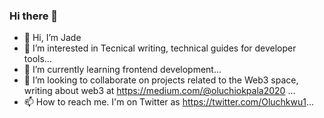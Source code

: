 ### Hi there 👋

- 👋 Hi, I’m Jade
- 👀 I’m interested in Tecnical writing, technical guides for developer tools...
- 🌱 I’m currently learning frontend development...
- 💞️ I’m looking to collaborate on projects related to the Web3 space, writing about web3 at https://medium.com/@oluchiokpala2020 ...
- 📫 How to reach me. I'm on Twitter as https://twitter.com/Oluchkwu1...

<!---
Jayde001/Jayde001 is a ✨ special ✨ repository because its `README.md` (this file) appears on your GitHub profile.
You can click the Preview link to take a look at your changes.
--->
